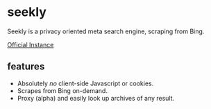 # seekly
Seekly is a privacy oriented meta search engine, scraping from Bing.

[Official Instance](https://seekly.org)

## features
- Absolutely *no* client-side Javascript or cookies.
- Scrapes from Bing on-demand.
- Proxy (alpha) and easily look up archives of any result.